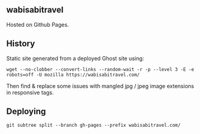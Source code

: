 ## wabisabitravel

Hosted on Github Pages.

## History

Static site generated from a deployed Ghost site using:

`wget --no-clobber --convert-links --random-wait -r -p --level 3 -E -e robots=off -U mozilla https://wabisabitravel.com/`

Then find & replace some issues with mangled jpg / jpeg image extensions in responsive tags.

## Deploying

`git subtree split --branch gh-pages --prefix wabisabitravel.com/`
